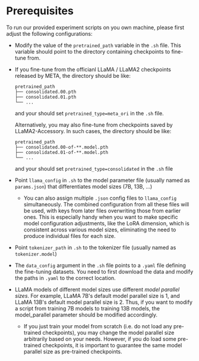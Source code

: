 # Prerequisites

To run our provided experiment scripts on you own machine, please first adjust the following configurations:

+ Modify the value of the `pretrained_path` variable in the `.sh` file. This variable should point to the directory containing checkpoints to fine-tune from.

 + If you fine-tune from the officianl LLaMA / LLaMA2 checkpoints released by META, the directory should be like:
   ```
   pretrained_path
   ├── consolidated.00.pth
   ├── consolidated.01.pth
   └── ...
   ```

   and your should set `pretrained_type=meta_ori` in the `.sh` file. 
   
   Alternatively, you may also fine-tune from checkpoints saved by LLaMA2-Accessory. In such cases, the directory should be like:
   
   ```
   pretrained_path
   ├── consolidated.00-of-**.model.pth
   ├── consolidated.01-of-**.model.pth
   └── ...
   ```

   and your should set `pretrained_type=consolidated` in the `.sh` file

+ Point `llama_config` in `.sh` to the model parameter file (usually named as `params.json`) that differentiates model sizes (7B, 13B, ...)

  + You can also assign multiple `.json` config files to `llama_config` simultaneously.  The combined configuration from all these files will be used, with keys from later files overwriting those from earlier ones. This is especially handy when you want to make specific model configuration adjustments, like the LoRA dimension, which is consistent across various model sizes, eliminating the need to produce individual files for each size.

+ Point `tokenizer_path` in `.sh` to the tokenizer file (usually named as `tokenizer.model`)
+ The `data_config` argument in the `.sh` file points to a `.yaml` file defining the fine-tuning datasets. You need to first download the data and modify the paths in `.yaml` to the correct location. 
+ LLaMA models of different model sizes use different *model parallel sizes*. For example, LLaMA 7B's default model parallel size is 1, and LLaMA 13B's default model parallel size is 2. Thus, if you want to modify a script from training 7B models to training 13B models, the model_parallel parameter should be modified accordingly.

  + If you just train your model from scratch (i.e. do not load any pre-trained checkpoints), you may change the model parallel size arbitrarily based on your needs. However, if you do load some pre-trained checkpoints, it is important to guarantee the same model parallel size as pre-trained checkpoints. 

